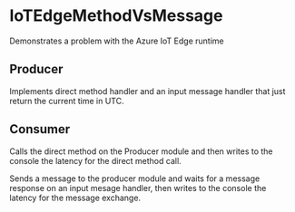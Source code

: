 # IoTEdgeMethodVsMessage

Demonstrates a problem with the Azure IoT Edge runtime

## Producer

Implements direct method handler and an input message handler that just return the current time in UTC.

## Consumer

Calls the direct method on the Producer module and then writes to the console the latency for the direct method call.

Sends a message to the producer module and waits for a message response on an input mesage handler, then writes to the console the latency for the message exchange.
